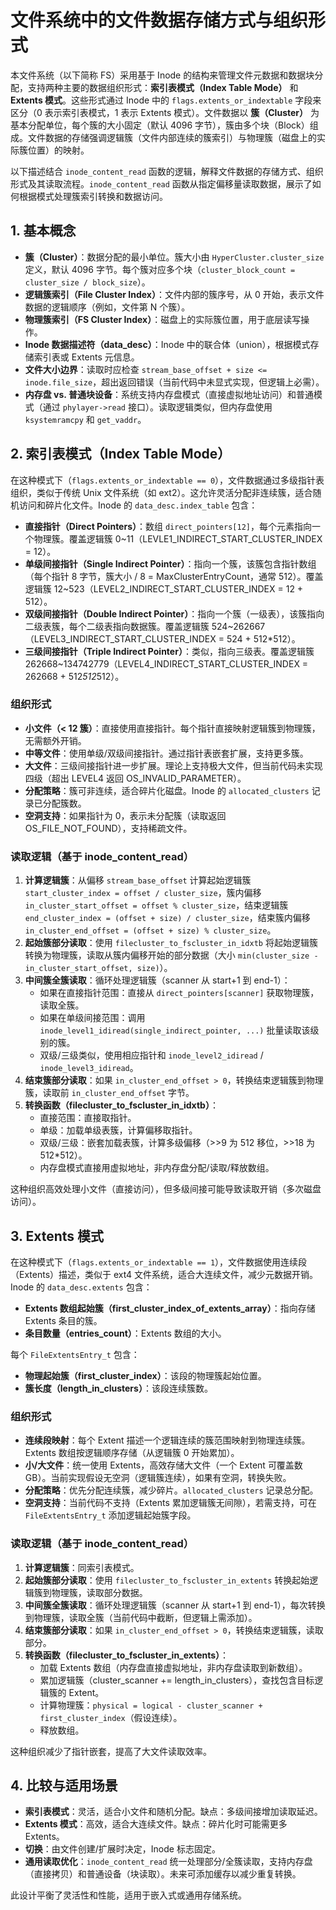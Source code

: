 # 文件系统中的文件数据存储方式与组织形式

本文件系统（以下简称 FS）采用基于 Inode 的结构来管理文件元数据和数据块分配，支持两种主要的数据组织形式：**索引表模式（Index Table Mode）** 和 **Extents 模式**。这些形式通过 Inode 中的 `flags.extents_or_indextable` 字段来区分（0 表示索引表模式，1 表示 Extents 模式）。文件数据以 **簇（Cluster）** 为基本分配单位，每个簇的大小固定（默认 4096 字节），簇由多个块（Block）组成。文件数据的存储强调逻辑簇（文件内部连续的簇索引）与物理簇（磁盘上的实际簇位置）的映射。

以下描述结合 `inode_content_read` 函数的逻辑，解释文件数据的存储方式、组织形式及其读取流程。`inode_content_read` 函数从指定偏移量读取数据，展示了如何根据模式处理簇索引转换和数据访问。

## 1. 基本概念
- **簇（Cluster）**：数据分配的最小单位。簇大小由 `HyperCluster.cluster_size` 定义，默认 4096 字节。每个簇对应多个块（`cluster_block_count = cluster_size / block_size`）。
- **逻辑簇索引（File Cluster Index）**：文件内部的簇序号，从 0 开始，表示文件数据的逻辑顺序（例如，文件第 N 个簇）。
- **物理簇索引（FS Cluster Index）**：磁盘上的实际簇位置，用于底层读写操作。
- **Inode 数据描述符（data_desc）**：Inode 中的联合体（union），根据模式存储索引表或 Extents 元信息。
- **文件大小边界**：读取时应检查 `stream_base_offset + size <= inode.file_size`，超出返回错误（当前代码中未显式实现，但逻辑上必需）。
- **内存盘 vs. 普通块设备**：系统支持内存盘模式（直接虚拟地址访问）和普通模式（通过 `phylayer->read` 接口）。读取逻辑类似，但内存盘使用 `ksystemramcpy` 和 `get_vaddr`。

## 2. 索引表模式（Index Table Mode）
在这种模式下（`flags.extents_or_indextable == 0`），文件数据通过多级指针表组织，类似于传统 Unix 文件系统（如 ext2）。这允许灵活分配非连续簇，适合随机访问和碎片化文件。Inode 的 `data_desc.index_table` 包含：
- **直接指针（Direct Pointers）**：数组 `direct_pointers[12]`，每个元素指向一个物理簇。覆盖逻辑簇 0~11（LEVLE1_INDIRECT_START_CLUSTER_INDEX = 12）。
- **单级间接指针（Single Indirect Pointer）**：指向一个簇，该簇包含指针数组（每个指针 8 字节，簇大小 / 8 = MaxClusterEntryCount，通常 512）。覆盖逻辑簇 12~523（LEVEL2_INDIRECT_START_CLUSTER_INDEX = 12 + 512）。
- **双级间接指针（Double Indirect Pointer）**：指向一个簇（一级表），该簇指向二级表簇，每个二级表指向数据簇。覆盖逻辑簇 524~262667（LEVEL3_INDIRECT_START_CLUSTER_INDEX = 524 + 512*512）。
- **三级间接指针（Triple Indirect Pointer）**：类似，指向三级表。覆盖逻辑簇 262668~134742779（LEVEL4_INDIRECT_START_CLUSTER_INDEX = 262668 + 512*512*512）。

### 组织形式
- **小文件（< 12 簇）**：直接使用直接指针。每个指针直接映射逻辑簇到物理簇，无需额外开销。
- **中等文件**：使用单级/双级间接指针。通过指针表嵌套扩展，支持更多簇。
- **大文件**：三级间接指针进一步扩展。理论上支持极大文件，但当前代码未实现四级（超出 LEVEL4 返回 OS_INVALID_PARAMETER）。
- **分配策略**：簇可非连续，适合碎片化磁盘。Inode 的 `allocated_clusters` 记录已分配簇数。
- **空洞支持**：如果指针为 0，表示未分配簇（读取返回 OS_FILE_NOT_FOUND），支持稀疏文件。

### 读取逻辑（基于 inode_content_read）
1. **计算逻辑簇**：从偏移 `stream_base_offset` 计算起始逻辑簇 `start_cluster_index = offset / cluster_size`，簇内偏移 `in_cluster_start_offset = offset % cluster_size`，结束逻辑簇 `end_cluster_index = (offset + size) / cluster_size`，结束簇内偏移 `in_cluster_end_offset = (offset + size) % cluster_size`。
2. **起始簇部分读取**：使用 `filecluster_to_fscluster_in_idxtb` 将起始逻辑簇转换为物理簇，读取从簇内偏移开始的部分数据（大小 `min(cluster_size - in_cluster_start_offset, size)`）。
3. **中间簇全簇读取**：循环处理逻辑簇（scanner 从 start+1 到 end-1）：
   - 如果在直接指针范围：直接从 `direct_pointers[scanner]` 获取物理簇，读取全簇。
   - 如果在单级间接范围：调用 `inode_level1_idiread(single_indirect_pointer, ...)` 批量读取该级别的簇。
   - 双级/三级类似，使用相应指针和 `inode_level2_idiread` / `inode_level3_idiread`。
4. **结束簇部分读取**：如果 `in_cluster_end_offset > 0`，转换结束逻辑簇到物理簇，读取前 `in_cluster_end_offset` 字节。
5. **转换函数（filecluster_to_fscluster_in_idxtb）**：
   - 直接范围：直接取指针。
   - 单级：加载单级表簇，计算偏移取指针。
   - 双级/三级：嵌套加载表簇，计算多级偏移（>>9 为 512 移位，>>18 为 512*512）。
   - 内存盘模式直接用虚拟地址，非内存盘分配/读取/释放数组。

这种组织高效处理小文件（直接访问），但多级间接可能导致读取开销（多次磁盘访问）。

## 3. Extents 模式
在这种模式下（`flags.extents_or_indextable == 1`），文件数据使用连续段（Extents）描述，类似于 ext4 文件系统，适合大连续文件，减少元数据开销。Inode 的 `data_desc.extents` 包含：
- **Extents 数组起始簇（first_cluster_index_of_extents_array）**：指向存储 Extents 条目的簇。
- **条目数量（entries_count）**：Extents 数组的大小。

每个 `FileExtentsEntry_t` 包含：
- **物理起始簇（first_cluster_index）**：该段的物理簇起始位置。
- **簇长度（length_in_clusters）**：该段连续簇数。

### 组织形式
- **连续段映射**：每个 Extent 描述一个逻辑连续的簇范围映射到物理连续簇。Extents 数组按逻辑顺序存储（从逻辑簇 0 开始累加）。
- **小/大文件**：统一使用 Extents，高效存储大文件（一个 Extent 可覆盖数 GB）。当前实现假设无空洞（逻辑簇连续），如果有空洞，转换失败。
- **分配策略**：优先分配连续簇，减少碎片。`allocated_clusters` 记录总分配。
- **空洞支持**：当前代码不支持（Extents 累加逻辑簇无间隙），若需支持，可在 `FileExtentsEntry_t` 添加逻辑起始簇字段。

### 读取逻辑（基于 inode_content_read）
1. **计算逻辑簇**：同索引表模式。
2. **起始簇部分读取**：使用 `filecluster_to_fscluster_in_extents` 转换起始逻辑簇到物理簇，读取部分数据。
3. **中间簇全簇读取**：循环处理逻辑簇（scanner 从 start+1 到 end-1），每次转换到物理簇，读取全簇（当前代码中截断，但逻辑上需添加）。
4. **结束簇部分读取**：如果 `in_cluster_end_offset > 0`，转换结束逻辑簇，读取部分。
5. **转换函数（filecluster_to_fscluster_in_extents）**：
   - 加载 Extents 数组（内存盘直接虚拟地址，非内存盘读取到新数组）。
   - 累加逻辑簇（cluster_scanner += length_in_clusters），查找包含目标逻辑簇的 Extent。
   - 计算物理簇：`physical = logical - cluster_scanner + first_cluster_index`（假设连续）。
   - 释放数组。

这种组织减少了指针嵌套，提高了大文件读取效率。

## 4. 比较与适用场景
- **索引表模式**：灵活，适合小文件和随机分配。缺点：多级间接增加读取延迟。
- **Extents 模式**：高效，适合大连续文件。缺点：碎片化时可能需更多 Extents。
- **切换**：由文件创建/扩展时决定，Inode 标志固定。
- **通用读取优化**：`inode_content_read` 统一处理部分/全簇读取，支持内存盘（直接拷贝）和普通设备（块读取）。未来可添加缓存以减少重复转换。

此设计平衡了灵活性和性能，适用于嵌入式或通用存储系统。
